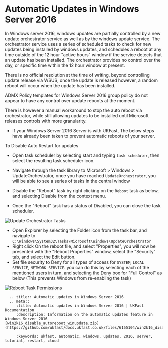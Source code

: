 # Automatic Updates in Windows Server 2016


In Windows server 2016, windows updates are partially controlled by a new update orchestrator service as well as by the windows update service.
The orchestrator service uses a series of scheduled tasks to check for new updates being installed by windows updates, and schedules a reboot at any time outside of the 12 hour "active hours" window if the service detects that an update has been installed. The orchestrator provides no control over the day, or specific time within the 12 hour window at present.

There is no official resolution at the time of writing, beyond controlling update release via WSUS, once the update is released however, a random reboot will occur when the update has been installed.

ADMX Policy templates for Windows Server 2016 group policy do not appear to have any control over update reboots at the moment.

There is however a manual workaround to stop the auto reboot via orchestrator, while still allowing updates to be installed until Microsoft releases controls with more granularity.

* If your Windows Server 2016 Server is with UKFast, The below steps have already been taken to prevent automatic reboots of your server.

To Disable Auto Restart for updates

* Open task scheduler by selecting start and typing `task scheduler`, then select the resulting task scheduler icon.
* Navigate through the task library to Microsoft > Windows > <nospell>UpdateOrchestrator</nospell>, once you have reached `UpdateOrchestrator`, you will be able to see a series of tasks in the central window

* Disable the "Reboot" task by right clicking on the `Reboot` task as below, and selecting Disable from the context menu.
* Once the "Reboot" task has a status of Disabled, you can close the task scheduler.

![Update Orchestrator Tasks](files/windowsupdate/reboottask1.PNG)

* Open Explorer by selecting the Folder icon from the task bar, and navigate to `C:\Windows\System32\Tasks\Microsoft\Windows\UpdateOrchestrator`
* Right click On the reboot file, and select "Properties", you will now be presented with the "Reboot Properties" window, select the "Security" tab, and select the Edit button.
* Set file security to Deny for all types of access for `SYSTEM`, `LOCAL SERVICE`, `NETWORK SERVICE`. you can do this by selecting each of the mentioned users in turn, and selecting the Deny box for "Full Control" as below (This prevents Windows from re-enabling the task)

![Reboot Task Permissions](files/windowsupdate/rebootfileperms.PNG)

```eval_rst
  .. title:: Automatic updates in Windows Server 2016
  .. meta::
     :title: Automatic updates in Windows Server 2016 | UKFast Documentation
     :description: Information on the automatic updates feature in Windows Server 2016
[win2k16_disable_autoreboot_winupdate.zip](https://github.com/ukfast/docs.ukfast.co.uk/files/6155104/win2k16_disable_autoreboot_winupdate.zip)

     :keywords: ukfast, automatic, windows, updates, 2016, server, tutorial, restart, cloud
```
